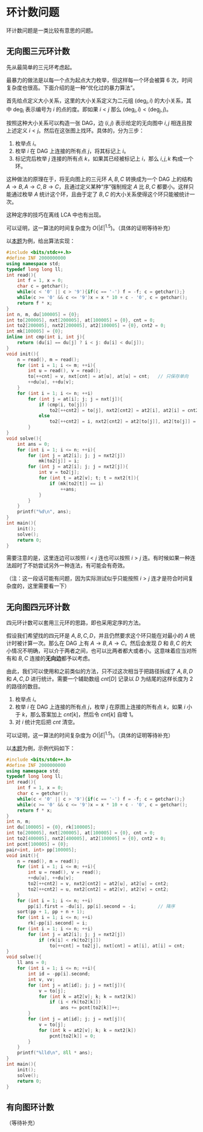 # 环计数问题

环计数问题是一类比较有意思的问题。

## 无向图三元环计数
先从最简单的三元环考虑起。

最暴力的做法是以每一个点为起点大力枚举，但这样每一个环会被算 6 次，时间复杂度也很高。下面介绍的是一种“优化过的暴力算法”。

首先给点定义大小关系，这里的大小关系定义为二元组 $(\operatorname{deg}_i, i)$ 的大小关系，其中 $\operatorname{deg}_i$ 表示编号为 $i$ 的点的度。即如果 $i<j$ 那么 $(\operatorname{deg}_i, i) < (\operatorname{deg}_j, j)$。

按照这种大小关系可以构造一张 DAG，边 $(i, j)$ 表示给定的无向图中 $i, j$ 相连且按上述定义 $i < j$。然后在这张图上找环。具体的，分为三步：
1. 枚举点 $i$。
2. 枚举 $i$ 在 DAG 上连接的所有点 $j$，将其标记上 $i$。
3. 标记完后枚举 $j$ 连接的所有点 $k$，如果其已经被标记上 $i$，那么 $i, j, k$ 构成一个环。

这种做法的原理在于，将无向图上的三元环 $A, B, C$ 转换成为一个 DAG 上的结构 $A\rightarrow B, A \rightarrow C, B\rightarrow C$，且通过定义某种“序”强制规定 $A$ 比 $B, C$ 都要小。这样只能通过枚举 $A$ 统计这个环，且由于定了 $B, C$ 的大小关系使得这个环只能被统计一次。

这种定序的技巧在离线 LCA 中也有出现。

可以证明，这一算法的时间复杂度为 $O(|E|^{1.5})$。（具体的证明等待补充）

以[本题](https://www.luogu.com.cn/problem/P1989)为例，给出算法实现：
```cpp
#include <bits/stdc++.h>
#define INF 2000000000
using namespace std;
typedef long long ll;
int read(){
    int f = 1, x = 0;
    char c = getchar();
    while(c < '0' || c > '9'){if(c == '-') f = -f; c = getchar();}
    while(c >= '0' && c <= '9')x = x * 10 + c - '0', c = getchar();
    return f * x; 
}
int n, m, du[100005] = {0};
int to[200005], nxt[200005], at[100005] = {0}, cnt = 0;
int to2[200005], nxt2[200005], at2[100005] = {0}, cnt2 = 0;
int mk[100005] = {0};
inline int cmp(int i, int j){
    return (du[i] == du[j] ? i < j: du[i] < du[j]);
}
void init(){
    n = read(), m = read();
    for (int i = 1; i <= m; ++i){
        int u = read(), v = read();
        to[++cnt] = v, nxt[cnt] = at[u], at[u] = cnt;   // 只保存单向
        ++du[u], ++du[v];
    }
    for (int i = 1; i <= n; ++i)
        for (int j = at[i]; j; j = nxt[j]){
            if (cmp(i, to[j])) 
                to2[++cnt2] = to[j], nxt2[cnt2] = at2[i], at2[i] = cnt2;
            else
                to2[++cnt2] = i, nxt2[cnt2] = at2[to[j]], at2[to[j]] = cnt2;
        }
}
void solve(){
    int ans = 0;
    for (int i = 1; i <= n; ++i){
        for (int j = at2[i]; j; j = nxt2[j])
            mk[to2[j]] = i;
        for (int j = at2[i]; j; j = nxt2[j]){
            int v = to2[j];
            for (int t = at2[v]; t; t = nxt2[t]){
                if (mk[to2[t]] == i)
                    ++ans;
            }
        }
    }
    printf("%d\n", ans);
}
int main(){
    init();
    solve();
    return 0;
}
```

需要注意的是，这里连边可以按照 $i<j$ 连也可以按照 $i>j$ 连。有时候如果一种连法超时了不妨尝试另外一种连法，有可能会有奇效。

（注：这一段话可能有问题，因为实际测试似乎只能按照 $i>j$ 连才是符合时间复杂度的，这里需要看一下）

## 无向图四元环计数

四元环计数可以套用三元环的思路，即也采用定序的方法。

假设我们希望找的四元环是 $A, B, C, D$，并且仍然要求这个环只能在对最小的 $A$ 统计时被计算一次。那么在 DAG 上有 $A\rightarrow B, A \rightarrow C$。然后会发现 $D$ 和 $B, C$ 的大小情况不明确，可以介于两者之间，也可以比两者都大或者小。这意味着应当对所有和 $B, C$ 连接的**无向边**都予以考虑。

由此，我们可以使用和之前类似的方法，只不过这次相当于把路径拆成了 $A, B, D$ 和 $A, C, D$ 进行统计。需要一个辅助数组 $cnt[D]$ 记录以 $D$ 为结尾的这样长度为 2 的路径的数目。
1. 枚举点 $i$。
2. 枚举 $i$ 在 DAG 上连接的所有点 $j$，枚举 $j$ 在原图上连接的所有点 $k$，如果 $i$ 小于 $k$，那么答案加上 $cnt[k]$，然后令 $cnt[k]$ 自增 1。
3. 对 $i$ 统计完后把 $cnt$ 清空。

可以证明，这一算法的时间复杂度为 $O(|E|^{1.5})$。（具体的证明等待补充）

以[本题](https://acm.sjtu.edu.cn/OnlineJudge/problem/4209)为例，示例代码如下：
```cpp
#include <bits/stdc++.h>
#define INF 2000000000
using namespace std;
typedef long long ll;
int read(){
    int f = 1, x = 0;
    char c = getchar();
    while(c < '0' || c > '9'){if(c == '-') f = -f; c = getchar();}
    while(c >= '0' && c <= '9')x = x * 10 + c - '0', c = getchar();
    return f * x; 
}
int n, m;
int du[100005] = {0}, rk[100005];
int to[200005], nxt[200005], at[100005] = {0}, cnt = 0;
int to2[400005], nxt2[400005], at2[100005] = {0}, cnt2 = 0;
int pcnt[100005] = {0};
pair<int, int> pp[100005];
void init(){
    n = read(), m = read();
    for (int i = 1; i <= m; ++i){
        int u = read(), v = read();
        ++du[u], ++du[v];
        to2[++cnt2] = v, nxt2[cnt2] = at2[u], at2[u] = cnt2;
        to2[++cnt2] = u, nxt2[cnt2] = at2[v], at2[v] = cnt2;
    }
    for (int i = 1; i <= n; ++i)
        pp[i].first = -du[i], pp[i].second = -i;        // 降序
    sort(pp + 1, pp + n + 1);
    for (int i = 1; i <= n; ++i)
        rk[-pp[i].second] = i;
    for (int i = 1; i <= n; ++i)
        for (int j = at2[i]; j; j = nxt2[j])
            if (rk[i] < rk[to2[j]])
                to[++cnt] = to2[j], nxt[cnt] = at[i], at[i] = cnt;
}
void solve(){
    ll ans = 0;
    for (int i = 1; i <= n; ++i){
        int id = -pp[i].second;
        int v, vv;
        for (int j = at[id]; j; j = nxt[j]){
            v = to[j];
            for (int k = at2[v]; k; k = nxt2[k])
                if (i < rk[to2[k]])
                    ans += pcnt[to2[k]]++;
        }
        for (int j = at[id]; j; j = nxt[j]){
            v = to[j];
            for (int k = at2[v]; k; k = nxt2[k])
                pcnt[to2[k]] = 0;
        }
    }
    printf("%lld\n", 8ll * ans);
}
int main(){
    init();
    solve();
    return 0;
}
```

## 有向图环计数

（等待补充）